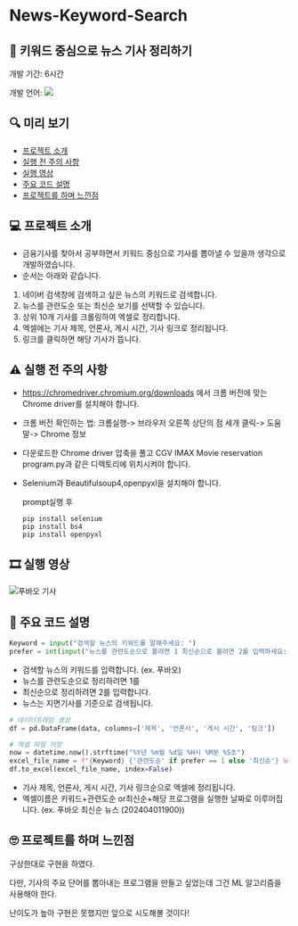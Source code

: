 # News-Keyword-Search
## 📰 키워드 중심으로 뉴스 기사 정리하기

개발 기간: 6시간

개발 언어: <img src="https://img.shields.io/badge/Python-3776AB?style=for-the-badge&logo=Python&logoColor=white">

## 🔍 미리 보기
- [프로젝트 소개](#-프로젝트-소개)
- [실행 전 주의 사항](#-실행-전-주의-사항)
- [실행 영상](#-실행-영상)
- [주요 코드 설명](#-주요-코드-설명)
- [프로젝트를 하며 느낀점](#-프로젝트를-하며-느낀점)

## 💻 프로젝트 소개
- 금융기사를 찾아서 공부하면서 키워드 중심으로 기사를 뽑아낼 수 있을까 생각으로 개발하였습니다.
- 순서는 아래와 같습니다.
1. 네이버 검색창에 검색하고 싶은 뉴스의 키워드로 검색합니다.
2. 뉴스를 관련도순 또는 최신순 보기를 선택할 수 있습니다.
3. 상위 10개 기사를 크롤링하여 엑셀로 정리합니다.
4. 엑셀에는 기사 제목, 언론사, 게시 시간, 기사 링크로 정리됩니다.
5. 링크를 클릭하면 해당 기사가 뜹니다.


## ⚠ 실행 전 주의 사항
- https://chromedriver.chromium.org/downloads 에서 크롬 버전에 맞는 Chrome driver를 설치해야 합니다.
- 크롬 버전 확인하는 법: 크롬실행-> 브라우저 오른쪽 상단의 점 세개 클릭-> 도움말-> Chrome 정보
- 다운로드한 Chrome driver 압축을 풀고 CGV IMAX Movie reservation program.py과 같은 디렉토리에 위치시켜야 합니다.
- Selenium과 Beautifulsoup4,openpyxl을 설치해야 합니다.
  
  prompt실행 후
  ```
  pip install selenium
  pip install bs4
  pip install openpyxl
  ```

## 🎞 실행 영상
![푸바오 기사](https://github.com/SeungHuiHan/News-Keyword-Search/assets/98226400/6f30e3f7-a073-42b4-a9c7-bd2f272fb891)

## 📝 주요 코드 설명
```python
Keyword = input("검색할 뉴스의 키워드를 말해주세요: ")
prefer = int(input("뉴스를 관련도순으로 볼려면 1 최신순으로 볼려면 2를 입력하세요: "))
```
- 검색할 뉴스의 키워드를 입력합니다. (ex. 푸바오)
- 뉴스를 관련도순으로 정리하려면 1를
- 최신순으로 정리하려면 2를 입력합니다.
- 뉴스는 지면기사를 기준으로 검색됩니다.


```python
# 데이터프레임 생성
df = pd.DataFrame(data, columns=['제목', '언론사', '게시 시간', '링크'])

# 엑셀 파일 저장
now = datetime.now().strftime("%Y년 %m월 %d일 %H시 %M분 %S초")
excel_file_name = f"{Keyword} {'관련도순' if prefer == 1 else '최신순'} 뉴스 ({now}).xlsx"
df.to_excel(excel_file_name, index=False)

```
- 기사 제목, 언론사, 게시 시간, 기사 링크순으로 엑셀에 정리됩니다.
- 엑셀이름은 키워드+관련도순 or최신순+해당 프로그램을 실행한 날짜로 이루어집니다. (ex. 푸바오 최신순 뉴스 (202404011900))


## 🙄 프로젝트를 하며 느낀점

구상한대로 구현을 하였다. 

다만, 기사의 주요 단어를 뽑아내는 프로그램을 만들고 싶었는데 그건 ML 알고리즘을 사용해야 한다.

난이도가 높아 구현은 못했지만 앞으로 시도해볼 것이다! 
